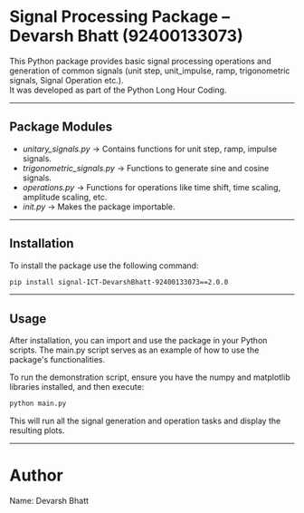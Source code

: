 # Signal Processing Package – Devarsh Bhatt (92400133073)

This Python package provides basic signal processing operations and generation of common signals (unit step, unit_impulse, ramp, trigonometric signals, Signal Operation etc.).  
It was developed as part of the Python Long Hour Coding.

---

##  Package Modules
- *unitary_signals.py* → Contains functions for unit step, ramp, impulse signals.
- *trigonometric_signals.py* → Functions to generate sine and cosine signals.
- *operations.py* → Functions for operations like time shift, time scaling, amplitude scaling, etc.
- *_init_.py* → Makes the package importable.

---

## Installation

To install the package use the following command:

```bash
pip install signal-ICT-DevarshBhatt-92400133073==2.0.0
```
---

## Usage

After installation, you can import and use the package in your Python scripts. The main.py script serves as an example of how to use the package's functionalities.

To run the demonstration script, ensure you have the numpy and matplotlib libraries installed, and then execute:

```bash
python main.py
```

This will run all the signal generation and operation tasks and display the resulting plots.

---

# Author

Name: Devarsh Bhatt